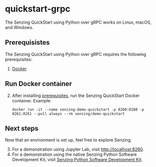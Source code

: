 # quickstart-grpc

The Senzing QuickStart using Python over gRPC works on Linux, macOS, and Windows.

## Prerequisistes

The Senzing QuickStart using Python over gRPC requires the following prerequisites:

1. [Docker]

## Run Docker container

2. After installing [prerequisites], run the Senzing QuickStart Docker container.
   Example:

    ```console
    docker run -it --name senzing-demo-quickstart -p 8260:8260 -p 8261:8261 --pull always --rm senzing/demo-quickstart

    ```

## Next steps

Now that an environment is set up, feel free to explore Senzing.

3. For a demonstration using Jupyter Lab, visit [http://localhost:8260].
1. For a demonstration using the native Senzing Python Software Development Kit, visit [Senzing Python Software Development Kit].

[Docker]: https://github.com/senzing-garage/knowledge-base/blob/main/WHATIS/docker.md
[http://localhost:8260]: http://localhost:8260
[prerequisites]: #prerequisistes
[Senzing Python Software Development Kit]: python-sdk.md
